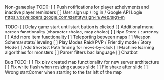 Non-gameplay TODO:
[ ] Push notifications for player acheivments and inactive player reminders
[ ] User sign up / log in / Google API Login https://developers.google.com/identity/sign-in/web/sign-in

TODO:
[ ] Delay game start until start button is clicked
[ ] Additional menu screen functionality (character choice, map choice)
[ ] Npc Store / currency.
[ ] Add more item functionality
[ ] Teleporting between maps
[ ] Weapon Schema/ stats/ leveling
[ ] Play Modes Raid/ PVP / Friendly mode / Story Mode 
[ ] Add Shortest Path finding for move-by-click
[ ] Machine learning algorithms for monsters
[ ] Parser filters bad language
[ ] Chatbot

Bug TODO:
[ ] Fix play created map functionality for new server architecture
[ ] Fix white flash when resizing causes slide
[ ] Fix shake after slide
[ ] Wrong startCorner when starting to the far left of the map
